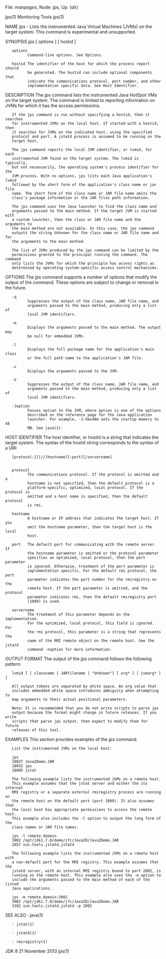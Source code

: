 File: *manpages*,  Node: jps,  Up: (dir)

jps(1)                         Monitoring Tools                         jps(1)



NAME
       jps - Lists the instrumented Java Virtual Machines (JVMs) on the target
       system. This command is experimental and unsupported.

SYNOPSIS
       jps [ options ] [ hostid ]


       options
              Command-line options. See Options.

       hostid The identifier of the host for which the process report should
              be generated. The hostid can include optional components that
              indicate the communications protocol, port number, and other
              implementation specific data. See Host Identifier.

DESCRIPTION
       The jps command lists the instrumented Java HotSpot VMs on the target
       system. The command is limited to reporting information on JVMs for
       which it has the access permissions.

       If the jps command is run without specifying a hostid, then it searches
       for instrumented JVMs on the local host. If started with a hostid, then
       it searches for JVMs on the indicated host, using the specified
       protocol and port. A jstatd process is assumed to be running on the
       target host.

       The jps command reports the local JVM identifier, or lvmid, for each
       instrumented JVM found on the target system. The lvmid is typically,
       but not necessarily, the operating system's process identifier for the
       JVM process. With no options, jps lists each Java application's lvmid
       followed by the short form of the application's class name or jar file
       name. The short form of the class name or JAR file name omits the
       class's package information or the JAR files path information.

       The jps command uses the Java launcher to find the class name and
       arguments passed to the main method. If the target JVM is started with
       a custom launcher, then the class or JAR file name and the arguments to
       the main method are not available. In this case, the jps command
       outputs the string Unknown for the class name or JAR file name and for
       the arguments to the main method.

       The list of JVMs produced by the jps command can be limited by the
       permissions granted to the principal running the command. The command
       only lists the JVMs for which the principle has access rights as
       determined by operating system-specific access control mechanisms.

OPTIONS
       The jps command supports a number of options that modify the output of
       the command. These options are subject to change or removal in the
       future.

       -q
              Suppresses the output of the class name, JAR file name, and
              arguments passed to the main method, producing only a list of
              local JVM identifiers.

       -m
              Displays the arguments passed to the main method. The output may
              be null for embedded JVMs.

       -l
              Displays the full package name for the application's main class
              or the full path name to the application's JAR file.

       -v
              Displays the arguments passed to the JVM.

       -V
              Suppresses the output of the class name, JAR file name, and
              arguments passed to the main method, producing only a list of
              local JVM identifiers.

       -Joption
              Passes option to the JVM, where option is one of the options
              described on the reference page for the Java application
              launcher. For example, -J-Xms48m sets the startup memory to 48
              MB. See java(1).

HOST IDENTIFIER
       The host identifier, or hostid is a string that indicates the target
       system. The syntax of the hostid string corresponds to the syntax of a
       URI:

       [protocol:][[//]hostname][:port][/servername]


       protocol
              The communications protocol. If the protocol is omitted and a
              hostname is not specified, then the default protocol is a
              platform-specific, optimized, local protocol. If the protocol is
              omitted and a host name is specified, then the default protocol
              is rmi.

       hostname
              A hostname or IP address that indicates the target host. If you
              omit the hostname parameter, then the target host is the local
              host.

       port   The default port for communicating with the remote server. If
              the hostname parameter is omitted or the protocol parameter
              specifies an optimized, local protocol, then the port parameter
              is ignored. Otherwise, treatment of the port parameter is
              implementation specific. For the default rmi protocol, the port
              parameter indicates the port number for the rmiregistry on the
              remote host. If the port parameter is omitted, and the protocol
              parameter indicates rmi, then the default rmiregistry port
              (1099) is used.

       servername
              The treatment of this parameter depends on the implementation.
              For the optimized, local protocol, this field is ignored. For
              the rmi protocol, this parameter is a string that represents the
              name of the RMI remote object on the remote host. See the jstatd
              command -noption for more information.

OUTPUT FORMAT
       The output of the jps command follows the following pattern:

       lvmid [ [ classname | JARfilename | "Unknown"] [ arg* ] [ jvmarg* ] ]

       All output tokens are separated by white space. An arg value that
       includes embedded white space introduces ambiguity when attempting to
       map arguments to their actual positional parameters.

       Note: It is recommended that you do not write scripts to parse jps
       output because the format might change in future releases. If you write
       scripts that parse jps output, then expect to modify them for future
       releases of this tool.

EXAMPLES
       This section provides examples of the jps command.

       List the instrumented JVMs on the local host:

       jps
       18027 Java2Demo.JAR
       18032 jps
       18005 jstat

       The following example lists the instrumented JVMs on a remote host.
       This example assumes that the jstat server and either the its internal
       RMI registry or a separate external rmiregistry process are running on
       the remote host on the default port (port 1099). It also assumes that
       the local host has appropriate permissions to access the remote host.
       This example also includes the -l option to output the long form of the
       class names or JAR file names.

       jps -l remote.domain
       3002 /opt/jdk1.7.0/demo/jfc/Java2D/Java2Demo.JAR
       2857 sun.tools.jstatd.jstatd

       The following example lists the instrumented JVMs on a remote host with
       a non-default port for the RMI registry. This example assumes that the
       jstatd server, with an internal RMI registry bound to port 2002, is
       running on the remote host. This example also uses the -m option to
       include the arguments passed to the main method of each of the listed
       Java applications.

       jps -m remote.domain:2002
       3002 /opt/jdk1.7.0/demo/jfc/Java2D/Java2Demo.JAR
       3102 sun.tools.jstatd.jstatd -p 2002


SEE ALSO
       · java(1)

       · jstat(1)

       · jstatd(1)

       · rmiregistry(1)



JDK 8                          21 November 2013                         jps(1)
